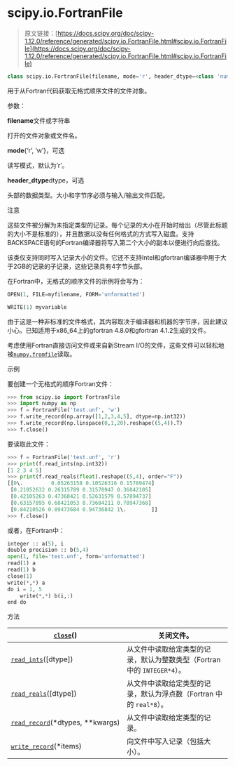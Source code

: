 # scipy.io.FortranFile

> 原文链接：[https://docs.scipy.org/doc/scipy-1.12.0/reference/generated/scipy.io.FortranFile.html#scipy.io.FortranFile](https://docs.scipy.org/doc/scipy-1.12.0/reference/generated/scipy.io.FortranFile.html#scipy.io.FortranFile)

```py
class scipy.io.FortranFile(filename, mode='r', header_dtype=<class 'numpy.uint32'>)
```

用于从Fortran代码获取无格式顺序文件的文件对象。

参数：

**filename**文件或字符串

打开的文件对象或文件名。

**mode**{‘r’, ‘w’}，可选

读写模式，默认为‘r’。

**header_dtype**dtype，可选

头部的数据类型。大小和字节序必须与输入/输出文件匹配。

注意

这些文件被分解为未指定类型的记录。每个记录的大小在开始时给出（尽管此标题的大小不是标准的），并且数据以没有任何格式的方式写入磁盘。支持BACKSPACE语句的Fortran编译器将写入第二个大小的副本以便进行向后查找。

该类仅支持同时写入记录大小的文件。它还不支持Intel和gfortran编译器中用于大于2GB的记录的子记录，这些记录具有4字节头部。

在Fortran中，无格式的顺序文件的示例将会写为：

```py
OPEN(1, FILE=myfilename, FORM='unformatted')

WRITE(1) myvariable 
```

由于这是一种非标准的文件格式，其内容取决于编译器和机器的字节序，因此建议小心。已知适用于x86_64上的gfortran 4.8.0和gfortran 4.1.2生成的文件。

考虑使用Fortran直接访问文件或来自新Stream I/O的文件，这些文件可以轻松地被[`numpy.fromfile`](https://numpy.org/devdocs/reference/generated/numpy.fromfile.html#numpy.fromfile "(in NumPy v2.0.dev0)")读取。

示例

要创建一个无格式的顺序Fortran文件：

```py
>>> from scipy.io import FortranFile
>>> import numpy as np
>>> f = FortranFile('test.unf', 'w')
>>> f.write_record(np.array([1,2,3,4,5], dtype=np.int32))
>>> f.write_record(np.linspace(0,1,20).reshape((5,4)).T)
>>> f.close() 
```

要读取此文件：

```py
>>> f = FortranFile('test.unf', 'r')
>>> print(f.read_ints(np.int32))
[1 2 3 4 5]
>>> print(f.read_reals(float).reshape((5,4), order="F"))
[[0\.         0.05263158 0.10526316 0.15789474]
 [0.21052632 0.26315789 0.31578947 0.36842105]
 [0.42105263 0.47368421 0.52631579 0.57894737]
 [0.63157895 0.68421053 0.73684211 0.78947368]
 [0.84210526 0.89473684 0.94736842 1\.        ]]
>>> f.close() 
```

或者，在Fortran中：

```py
integer :: a(5), i
double precision :: b(5,4)
open(1, file='test.unf', form='unformatted')
read(1) a
read(1) b
close(1)
write(*,*) a
do i = 1, 5
    write(*,*) b(i,:)
end do 
```

方法

| [`close`](https://numpy.org/devdocs/reference/generated/numpy.fromfile.html#numpy.fromfile "(in NumPy v2.0.dev0)")() | 关闭文件。 |
| --- | --- |
| [`read_ints`](https://numpy.org/devdocs/reference/generated/numpy.fromfile.html#numpy.fromfile "(in NumPy v2.0.dev0)")([dtype]) | 从文件中读取给定类型的记录，默认为整数类型（Fortran 中的 `INTEGER*4`）。 |
| [`read_reals`](https://numpy.org/devdocs/reference/generated/numpy.fromfile.html#numpy.fromfile "(in NumPy v2.0.dev0)")([dtype]) | 从文件中读取给定类型的记录，默认为浮点数（Fortran 中的 `real*8`）。 |
| [`read_record`](https://numpy.org/devdocs/reference/generated/numpy.fromfile.html#numpy.fromfile "(in NumPy v2.0.dev0)")(*dtypes, **kwargs) | 从文件中读取给定类型的记录。 |
| [`write_record`](https://numpy.org/devdocs/reference/generated/numpy.fromfile.html#numpy.fromfile "(in NumPy v2.0.dev0)")(*items) | 向文件中写入记录（包括大小）。 |
